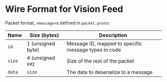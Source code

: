 Wire Format for Vision Feed
====

Packet format, `<message>`s defined in `packet.proto`:

|Name  |Size (bytes)      |Description|
|------|------------------|-----------|
|`id`  |1 (unsigned byte) |Message ID, mapped to specific message types in code|
|`size`|4 (unsigned int)  |Size of the rest of the packet|
|`data`|`size`            |The data to deserialize to a message|
